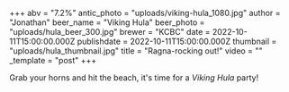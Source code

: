 +++
abv = "7.2%"
antic_photo = "uploads/viking-hula_1080.jpg"
author = "Jonathan"
beer_name = "Viking Hula"
beer_photo = "uploads/hula_beer_300.jpg"
brewer = "KCBC"
date = 2022-10-11T15:00:00.000Z
publishdate = 2022-10-11T15:00:00.000Z
thumbnail = "uploads/hula_thumbnail.jpg"
title = "Ragna-rocking out!"
video = ""
_template = "post"
+++

Grab your horns and hit the beach, it's time for a _Viking Hula_ party!
